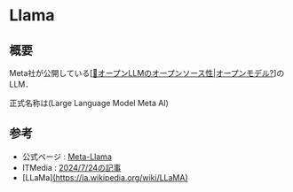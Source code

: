# Llama

## 概要
Meta社が公開している[[📰オープンLLMのオープンソース性|オープンモデル?]]のLLM．

正式名称は(Large Language Model Meta AI)

## 参考
- 公式ページ : [Meta-Llama](https://llama.meta.com/)
- ITMedia : [2024/7/24の記事](https://www.itmedia.co.jp/news/articles/2407/24/news096.html)
- [LLaMa][(https://ja.wikipedia.org/wiki/LLaMA)](https://en.wikipedia.org/wiki/Llama_(language_model))


[//begin]: # "Autogenerated link references for markdown compatibility"
[📰オープンLLMのオープンソース性|オープンモデル?]: ../../private/📜Activity/%F0%9F%93%B0%E3%82%AA%E3%83%BC%E3%83%97%E3%83%B3LLM%E3%81%AE%E3%82%AA%E3%83%BC%E3%83%97%E3%83%B3%E3%82%BD%E3%83%BC%E3%82%B9%E6%80%A7.md "📰オープンLLMのオープンソース性"
[//end]: # "Autogenerated link references"